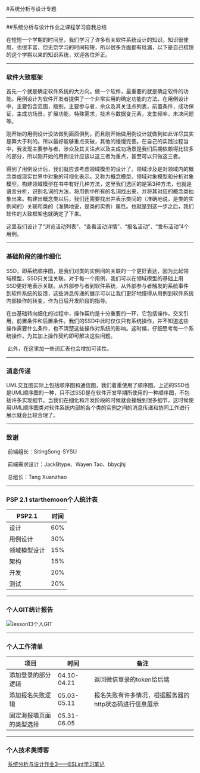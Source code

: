 #系统分析与设计专题

---



##系统分析与设计作业之课程学习自我总结

​	在短短一个学期的时间里，我们学习了许多有关软件系统设计的知识。知识很使用，也很丰富，但无奈学习的时间较短，所以很多方面都有纰漏，以下是自己梳理的这个学期以来的知识系统，欢迎各位斧正。



---

### 软件大致框架

​	首先一个就是确定软件系统的大方向。做一个软件，最重要的就是确定软件的功能。用例设计为软件开发者提供了一个非常实用的确定功能的方法。在用例设计中，主要包含范围，级别，主要参与者，佘众及其关注点列表，前置条件，成功保证，主成功场景，扩展功能，特殊需求，技术与数据变元素，发生频率，未决问题等。

​	刚开始的用例设计没法做到面面俱到，而且刚开始做用例设计就做到如此详尽其实是弊大于利的。所以最好能够重点突破，其他的慢慢完善。在自己的实践过程当中，我发现主要参与者，涉众及其关注点以及主成功场景是我们后期依赖得比较多的部分，所以刚开始的用例设计应该以这三者为重点，甚至可以只做这三者。

​	得到了用例设计后，我们就应该考虑领域模型的设计了。领域涉及是对领域内的概念类或现实世界中对象的可视化表示。又称为概念模型、领域对象模型和分析对象模型。构建领域模型在书中有好几种方法，这里我们选区的是第3种方法，也就是语言分析，识别名词的方法，将用例中所有的名词找出来，并将其对应的概念类抽象出来。构建出概念类以后，我们还需要找出并表示类间的（准确地说，是类的实例间的）关联和类的（准确地说，是类的实例）属性。也就是到这一步之后，我们软件的大致框架也就确定了下来。

​	这里我们设计了“浏览活动列表”、“查看活动详情”、“报名活动”、“发布活动”4个用例。



---

### 基础阶段的操作细化

​	SSD，即系统顺序图，是我们对类的实例间的关联的一个更好表达，因为比起领域模型，SSD只关注关联。对于每一个用例，我们可以在领域模型的基础上用SSD更好地表示关联。从外部参与者到软件系统，从外部参与者触发的系统事件到软件系统的反馈，这些消息传递的展示可以让我们更好地懂得从用例到软件系统内部操作的转变，作为日后开发阶段的指导。

​	在由基础转向细化的过程中，操作契约是十分重要的一环，它包括操作，交叉引用，前置条件和后置条件。我们的SSD中此时仅仅只有系统操作，并不知道这些操作需要什么条件，也不清楚这些操作对系统的影响。这时候，仔细思考每一个系统操作，为其加上操作契约即可解决这些问题。

​	此外，在这里加一些词汇表也会增加可读性。



---

### 消息传递

​	UML交互图实际上包括顺序图和通信图，我们着重使用了顺序图。上述的SSD也是UML顺序图的一种，只不过SSD是在软件开发早期所使用的一种顺序图，不包括许多实现细节。当我们在细化和开发阶段的时候就会接触到很多细节，这时候使用UML顺序图类对软件系统内部的各个类的实例之间的消息传递和协同工作进行展示就会比较合理了。



---

### 致谢

​	前端组长：SitingSong-SYSU

​	前端需求设计：JackBtype、Wayen Tao、bbycjhj

​	总组长：Tang Xuanzhao



---

### PSP 2.1 starthemoon个人统计表

| PSP2.1       | 时间 |
| ------------ | ---- |
| 设计         | 60%  |
| 用例设计     | 30%  |
| 领域模型设计 | 15%  |
| 架构         | 15%  |
| 开发         | 20%  |
| 测试         | 20%  |



---

### 个人GIT统计报告

![lesson13个人GIT](https:\\starthemoon.github.io\images\lesson13个人GIT.JPG)



---

### 个人工作清单

| 项目                     | 时间        | 备注                                                   |
| ------------------------ | ----------- | ------------------------------------------------------ |
| 添加登录的部分逻辑       | 04.10-04.21 | 返回微信登录的token给后端                              |
| 添加报名失败逻辑         | 05.03-05.11 | 报名失败有许多情况，根据服务器的http状态码进行信息展示 |
| 固定海报墙页面的类型选择 | 05.31-06.05 |                                                        |



---

### 个人技术类博客

​	[系统分析与设计作业3——ESLint学习笔记](https://starthemoon.github.io/blog/系统分析与设计hw3/)